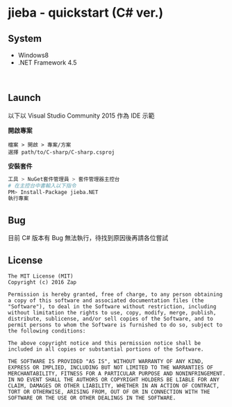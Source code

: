 # jieba - quickstart (C# ver.)

## System

* Windows8
* .NET Framework 4.5

<br>

## Launch
以下以 Visual Studio Community 2015 作為 IDE 示範

**開啟專案**
```
檔案 > 開啟 > 專案/方案
選擇 path/to/C-sharp/C-sharp.csproj
```

**安裝套件**

```sh
工具 > NuGet套件管理員 > 套件管理器主控台
# 在主控台中書輸入以下指令
PM> Install-Package jieba.NET
執行專案
```

## Bug

目前 C# 版本有 Bug 無法執行，待找到原因後再請各位嘗試



## License

```
The MIT License (MIT)
Copyright (c) 2016 Zap

Permission is hereby granted, free of charge, to any person obtaining a copy of this software and associated documentation files (the "Software"), to deal in the Software without restriction, including without limitation the rights to use, copy, modify, merge, publish, distribute, sublicense, and/or sell copies of the Software, and to permit persons to whom the Software is furnished to do so, subject to the following conditions:

The above copyright notice and this permission notice shall be included in all copies or substantial portions of the Software.

THE SOFTWARE IS PROVIDED "AS IS", WITHOUT WARRANTY OF ANY KIND, EXPRESS OR IMPLIED, INCLUDING BUT NOT LIMITED TO THE WARRANTIES OF MERCHANTABILITY, FITNESS FOR A PARTICULAR PURPOSE AND NONINFRINGEMENT. IN NO EVENT SHALL THE AUTHORS OR COPYRIGHT HOLDERS BE LIABLE FOR ANY CLAIM, DAMAGES OR OTHER LIABILITY, WHETHER IN AN ACTION OF CONTRACT, TORT OR OTHERWISE, ARISING FROM, OUT OF OR IN CONNECTION WITH THE SOFTWARE OR THE USE OR OTHER DEALINGS IN THE SOFTWARE.
```